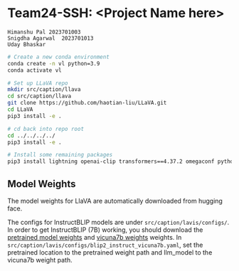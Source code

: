 # Team24-SSH: \<Project Name here>
    Himanshu Pal 2023701003
    Snigdha Agarwal  2023701013
    Uday Bhaskar

```bash
# Create a new conda environment
conda create -n vl python=3.9
conda activate vl

# Set up LLaVA repo
mkdir src/caption/llava
cd src/caption/llava
git clone https://github.com/haotian-liu/LLaVA.git
cd LLaVA
pip3 install -e .

# cd back into repo root
cd ../../../../
pip3 install -e .

# Install some remaining packages
pip3 install lightning openai-clip transformers==4.37.2 omegaconf python-dotenv "numpy<2"
```

## Model Weights
The model weights for LlaVA are automatically downloaded from hugging face.

The configs for InstructBLIP models are under `src/caption/lavis/configs/`. In order to get InstructBLIP (7B) working, you should download the [pretrained model weights](https://storage.googleapis.com/sfr-vision-language-research/LAVIS/models/InstructBLIP/instruct_blip_vicuna7b_trimmed.pth) and [vicuna7b weights](https://huggingface.co/lmsys/vicuna-7b-v1.1) weights. In `src/caption/lavis/configs/blip2_instruct_vicuna7b.yaml`, set the pretrained location to the pretrained weight path and llm_model to the vicuna7b weight path.